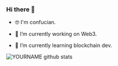 ### Hi there 👋

<!--
**Confucian-e/Confucian-e** is a ✨ _special_ ✨ repository because its `README.md` (this file) appears on your GitHub profile.

Here are some ideas to get you started:

- 🔭 I’m currently working on ...
- 🌱 I’m currently learning ...
- 👯 I’m looking to collaborate on ...
- 🤔 I’m looking for help with ...
- 💬 Ask me about ...
- 📫 How to reach me: ...
- 😄 Pronouns: ...
- ⚡ Fun fact: ...
-->

- 🤓 I'm confucian.

- 🔭 I’m currently working on Web3.
- 🌱 I’m currently learning blockchain dev.

![YOURNAME github stats](https://github-readme-stats.vercel.app/api?username=Confucian-e&show_icons=true&hide_border=true)